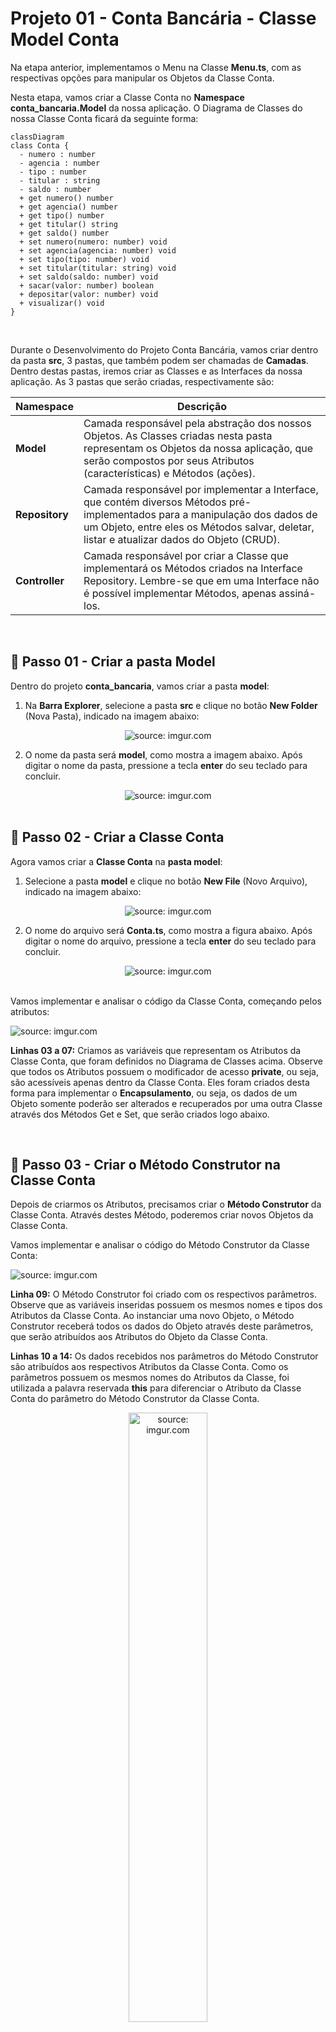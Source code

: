 <h1>Projeto 01 - Conta Bancária - Classe Model Conta</h1>



Na etapa anterior, implementamos o Menu na Classe **Menu.ts**, com as respectivas opções para manipular os Objetos da Classe Conta. 

Nesta etapa, vamos criar a Classe Conta no **Namespace conta_bancaria.Model** da nossa aplicação. O Diagrama de Classes do nossa Classe Conta ficará da seguinte forma:

```mermaid
classDiagram
class Conta {
  - numero : number
  - agencia : number
  - tipo : number
  - titular : string
  - saldo : number
  + get numero() number
  + get agencia() number
  + get tipo() number
  + get titular() string
  + get saldo() number
  + set numero(numero: number) void
  + set agencia(agencia: number) void
  + set tipo(tipo: number) void
  + set titular(titular: string) void
  + set saldo(saldo: number) void
  + sacar(valor: number) boolean
  + depositar(valor: number) void
  + visualizar() void
}

```

<br />

Durante o Desenvolvimento do Projeto Conta Bancária, vamos criar dentro da pasta **src**, 3 pastas, que também podem ser chamadas de **Camadas**. Dentro destas pastas, iremos criar as Classes e as Interfaces da nossa aplicação. As 3 pastas que serão criadas, respectivamente são:

| Namespace      | Descrição                                                    |
| -------------- | ------------------------------------------------------------ |
| **Model**      | Camada responsável pela abstração dos nossos Objetos. As Classes criadas nesta pasta representam os Objetos da nossa aplicação, que serão compostos por seus Atributos (características) e Métodos (ações). |
| **Repository** | Camada responsável por implementar a Interface, que contém diversos Métodos pré-implementados para a manipulação dos dados de um Objeto, entre eles os Métodos salvar, deletar, listar e atualizar dados do Objeto (CRUD). |
| **Controller** | Camada responsável por criar a Classe que implementará os Métodos criados na Interface Repository. Lembre-se que em uma Interface não é possível implementar Métodos, apenas assiná-los. |

<br />

<h2>👣 Passo 01 - Criar a pasta Model</h2>



Dentro do projeto **conta_bancaria**, vamos criar a pasta **model**:

1. Na **Barra Explorer**, selecione a pasta **src** e clique no botão **New Folder** (Nova Pasta), indicado na imagem abaixo: 

<div align="center"><img src="https://i.imgur.com/6QkDr3D.png" title="source: imgur.com" /></div>

2. O nome da pasta será **model**, como mostra a imagem abaixo. Após digitar o nome da pasta, pressione a tecla **enter** do seu teclado para concluir. 

<div align="center"><img src="https://i.imgur.com/9at3CUU.png" title="source: imgur.com" /></div>

<br />

<h2>👣 Passo 02 - Criar a Classe Conta</h2>



Agora vamos criar a **Classe Conta** na **pasta model**:

1. Selecione a pasta **model** e clique no botão **New File** (Novo Arquivo), indicado na imagem abaixo:  

<div align="center"><img src="https://i.imgur.com/AeGuLGI.png" title="source: imgur.com" /></div>

2. O nome do arquivo será **Conta.ts**, como mostra a figura abaixo. Após digitar o nome do arquivo, pressione a tecla **enter** do seu teclado para concluir. 

<div align="center"><img src="https://i.imgur.com/XUHsFJP.png" title="source: imgur.com" /></div>

<br />

Vamos implementar e analisar o código da Classe Conta, começando pelos atributos:

 <div align="left"><img src="https://i.imgur.com/pNNnhgt.png" title="source: imgur.com" /></div>

**Linhas 03 a 07:** Criamos as variáveis que representam os Atributos da Classe Conta, que foram definidos no Diagrama de Classes acima. Observe que todos os Atributos possuem o modificador de acesso **private**, ou seja, são acessíveis apenas dentro da Classe Conta. Eles foram criados desta forma para implementar o **Encapsulamento**, ou seja, os dados de um Objeto somente poderão ser alterados e recuperados por uma outra Classe através dos Métodos Get e Set, que serão criados logo abaixo.

<br />

<h2 >👣 Passo 03 - Criar o Método Construtor na Classe Conta</h2>



Depois de criarmos os Atributos, precisamos criar o **Método Construtor** da Classe Conta. Através destes Método, poderemos criar novos Objetos da Classe Conta. 

Vamos implementar e analisar o código do Método Construtor da Classe Conta:

 <div align="left"><img src="https://i.imgur.com/RaGqtkb.png" title="source: imgur.com" /></div>

**Linha 09:** O Método Construtor foi criado com os respectivos parâmetros. Observe que as variáveis inseridas possuem os mesmos nomes e tipos dos Atributos da Classe Conta. Ao instanciar uma novo Objeto, o Método Construtor receberá todos os dados do Objeto através deste parâmetros, que serão atribuídos aos Atributos do Objeto da Classe Conta.

**Linhas 10 a 14:** Os dados recebidos nos parâmetros do Método Construtor são atribuídos aos respectivos Atributos da Classe Conta. Como os parâmetros possuem os mesmos nomes do Atributos da Classe, foi utilizada a palavra reservada **this** para diferenciar o Atributo da Classe Conta do parâmetro do Método Construtor da Classe Conta.

 <div align="center"><img src="https://i.imgur.com/1KaxMdg.png" title="source: imgur.com" width="50%"/></div>

<br />

<h2>👣 Passo 04 - Criar os Métodos Get e Set</h2>



Depois de criarmos os Atributos e o Método Construtor, precisamos criar os **Métodos Get e Set** para todos os Atributos da Classe Conta. Através destes Métodos, poderemos acessar e modificar os Atributos da Classe Conta, a partir de outras Classes. Desta forma, manteremos os nosso Atributos protegidos através do Encapsulamento.

Vamos implementar e analisar o código dos Métodos **Get e Set** da Classe Conta:

 <div align="left"><img src="https://i.imgur.com/Fk2C6id.png" title="source: imgur.com" /></div>

Observe que foi criado um Método Get para cada Atributo da Classe Conta e cada um implicitamente possui o mesmo tipo de dado do respectivo Atributo, porquê o valor armazenado no Atributo será retornado, através do comando **return**. Se o Atributo é do tipo string, o comando return obrigatoriamente retornará um dado do tipo string, por exemplo.

Da mesma forma, foi criado um Método Set para cada Atributo da Classe Conta, entretanto todos os Métodos são implicitamente do tipo **void** (sem retorno de valor), porquê o valor do Atributo será alterado e o Método não irá retornar nenhum valor. Como o valor do Atributo será modificado, na assinatura de cada Método Set foi adicionado um parâmetro com o mesmo nome e tipo do respectivo Atributo, e a modificação será efetuada através de uma atribuição, onde o Atributo, identificado pela palavra reservada **this**, receberá o valor recebido através do parâmetro do Método.

<br />

<h2>👣 Passo 05 - Criar os Métodos Específicos</h2>



Vamos criar 3 Métodos Específicos na Classe Conta:

1. **Sacar:** Método responsável por efetuar a operação de saque na Conta;
2. **Depositar:** Método responsável por efetuar a operação de depósito na Conta;
3. **Visualizar:** Método responsável por efetuar a operação de visualizar todos os dados da Conta.

 <div align="left"><img src="https://i.imgur.com/jg0TeYT.png" title="source: imgur.com" /></div>

**Linha 57:** O Método Sacar, do tipo **boolean**, foi criado contendo o parâmetro **valor: number**, que receberá o valor a ser sacado da conta. O parâmetro valor é do tipo number porquê o Atributo saldo é do tipo number.

**Linha 59:** Através do laço condicional if, verifica se o valor do saque é menor do que o saldo disponível na conta. Para obter o saldo atual da conta, foi utilizado a referência **this._saldo**. A palavra reservada **this** foi utilizada para fazer referência ao atributo **_saldo** do Objeto da Classe Conta, que será efetuado o saque.

**Linha 60:** Caso o saldo seja insuficiente, será exibida a mensagem de **Saldo Insuficiente** no console.

**Linha 61:** Como se trata de um Método do tipo boolean, é necessário retornar uma resposta `true` ou `false`. Como o saque nesta condição não pode ser efetuado, retornaremos **false**. O comando **return** tem a função de retornar um valor após o Método finalizar o processamento, exceto em métodos do tipo void.

**Linha 64:** Caso a condição anterior seja falsa (o saldo é suficiente), o saque será efetuado. Para atualizar o saldo, foi utilizado a referência **this._saldo**, que receberá o resultado da operação **this._saldo - valor**.

**Linha 65:** Como o saque foi efetuado, retornaremos **true**. 

------

💰 **Exemplo - Saque bem sucedido:**

**Saldo atual:** *R$ 1000.00*

**Valor do Saque:** *R$ 100.00*

*Saldo = 1000.00 - 100.00*

**Saldo atualizado:** *R$ 900.00*

------

💰 **Exemplo - Saque mal sucedido:**

**Saldo atual:** *R$ 1000.00*

**Valor do Saque:** *R$ 2000.00*

*2000.00 é maior do que 1000.00*

**Mensagem:** *Saldo Insuficiente!*

**Saldo atual:** *R$ 1000.00*

------

<br />

 <div align="left"><img src="https://i.imgur.com/KfNNfly.png" title="source: imgur.com" /></div>

**Linha 68:** O Método Depositar, do tipo void, foi criado contendo o parâmetro **valor: number**, que receberá o valor a ser depositado na conta. O parâmetro valor é do tipo number porquê o Atributo saldo é do tipo number. O Método Depositar foi definido como void porquê ele não precisa retornar uma confirmação, pois diferente do Método Sacar, não é necessário efetuar nenhuma verificação no saldo da conta antes de efetuar o depósito.

**Linha 69:** Para atualizar o saldo, foi utilizado a referência **this._saldo**, que receberá o resultado da operação **this._saldo + valor**.

------

💰 **Exemplo - Depósito bem sucedido:**

**Saldo atual:** *R$ 1000.00*

**Valor do Depósito:** *R$ 500.00*

*Saldo = 1000.00 + 500.00*

**Saldo atualizado:** *R$ 1500.00*

------

<br />

 <div align="left"><img src="https://i.imgur.com/x8DkLM7.png" title="source: imgur.com" /></div>

**Linha 72:** O Método Visualizar, do tipo void, foi criado sem parâmetros. O Método Visualizar foi definido como void porquê ele não precisa retornar uma confirmação, apenas exibir os dados de um Objeto da Classe Conta no console.

**Linha 74:** Foi criada a variável string, chamada **tipo**, para receber textualmente o tipo da Conta. Como o Atributo tipo armazena um numero, que representa o código do tipo da conta, vamos criar um laço condicional, para ao invés de exibir no console o código numérico, vamos exibir uma descrição para o código. 

**Linhas 76 a 83:** Através do laço condicional switch/case, vamos checar se o tipo da conta é 1 ou 2. Caso seja 1, exibe Conta Corrente, caso seja 2 exibe Conta Poupança. Como parâmetro do comando switch, foi passado o Atributo **_tipo**. A palavra reservada **this** foi utilizada para fazer referência ao Atributo **_tipo**.

**Linhas 85 a 92:** Através do comando de Saída **console.log()**, foi construída a exibição dos dados do Objeto Conta no console. Para obter os dados de cada Atributo do Objeto conta, foi utilizada a palavra reservada **this**, para fazer referência aos atributos do Objeto Conta, que terá os dados exibidos no console, seguido do nome do Atributo que será exibido em cada linha. Observe que na **linha 90**, foi inserida a variável string **tipo**, contendo a descrição do tipo da conta, ao invés do Atributo _tipo, que possui o código numérico do tipo da conta.

O código completo da Classe Conta, você confere abaixo:

```ts
export class Conta {

    private _numero: number;
    private _agencia: number;
    private _tipo: number;
    private _titular: string;
    private _saldo: number;

    constructor(numero: number, agencia: number, tipo: number, titular: string, saldo: number) {
        this._numero = numero;
        this._agencia = agencia;
        this._tipo = tipo;
        this._titular = titular;
        this._saldo = saldo;
    }

    public get numero() {
        return this._numero;
    }

    public set numero(numero: number) {
        this._numero = numero;
    }

    public get agencia() {
        return this._agencia;
    }

    public set agencia(agencia: number) {
        this._agencia = agencia;
    }

    public get tipo() {
        return this._tipo;
    }

    public set tipo(tipo: number) {
        this._tipo = tipo;
    }

    public get titular() {
        return this._titular;
    }

    public set titular(titular: string) {
        this._titular = titular;
    }

    public get saldo() {
        return this._saldo;
    }

    public set saldo(saldo: number) {
        this._saldo = saldo;
    }

    public sacar(valor: number): boolean {

        if (this._saldo < valor) {
            console.log("\n Saldo Insuficiente!");
            return false;
        }

        this._saldo = this._saldo - valor;
        return true;
    }

    public depositar(valor: number): void {
        this._saldo = this._saldo + valor;
    }

    public visualizar(): void {

        let tipo: string = "";

        switch (this._tipo) {
            case 1:
                tipo = "Conta Corrente";
                break;
            case 2:
                tipo = "Conta Poupança";
                break;
        }

        console.log("\n\n*****************************************************");
        console.log("Dados da Conta:");
        console.log("*****************************************************");
        console.log("Numero da Conta: " + this._numero);
        console.log("Agência: " + this._agencia);
        console.log("Tipo da Conta: " + tipo);
        console.log("Titular: " + this._titular);
        console.log("Saldo: " + this._saldo.toFixed(2));

    }

}
```


<br />

<h2>👣 Passo 06 - Atualizar a Classe Menu</h2>



Neste passo, vamos atualizar o código da Classe Menu adicionando algumas linhas para testar a Classe Conta. Vamos analisar as alterações no código abaixo:

 <div align="left"><img src="https://i.imgur.com/ERZnN7x.png" title="source: imgur.com" /></div>

**Linha 3:** Através do comando **import** importamos a Classe **Conta**, permitindo criar novos Objetos Conta e utilizar os seus Métodos.

**Linha 09:** Foi instanciado um Objeto chamado **conta**, da Classe Conta, através do **Método Construtor**. Para chamar o Método Construtor, foi utilizada a palavra reservada **new**.

**Linha 10:** O Objeto conta, da Classe Conta, chama o **Método visualizar()**, que exibirá no console todos os dados do Objeto.

**Linha 11:** O Objeto conta, da Classe Conta, chama o **Método sacar()**, que tentará fazer um saque na conta. Como o valor passado é maior que o saldo, o saque não será efetuado e será exibida a mensagem: **Saldo Insuficiente!**.

**Linha 12:** O Objeto cconta, da Classe Conta, chama novamente o **Método visualizar()**, para confirmar que o valor do saldo não foi alterado.

**Linha 13:** O Objeto conta, da Classe Conta, chama o **Método depositar()**, que fará um depósito na conta.

**Linha 14:** O Objeto conta, da Classe Conta, chama novamente o **Método visualizar()**, para confirmar que o valor do saldo foi alterado.

Execute o projeto no Terminal do VSCode, através do comando abaixo:

```bash
ts-node Menu.ts
```

O resultado, você confere abaixo:

```bash
*********************************************************************
Dados da Conta:
*********************************************************************
Numero da Conta: 1
Agência: 123
Tipo da Conta: Conta Corrente
Titular: Adriana
Saldo: 10000.0

 Saldo Insuficiente!


*********************************************************************
Dados da Conta:
*********************************************************************
Numero da Conta: 1
Agência: 123
Tipo da Conta: Conta Corrente
Titular: Adriana
Saldo: 10000.0


*********************************************************************
Dados da Conta:
*********************************************************************
Numero da Conta: 1
Agência: 123
Tipo da Conta: Conta Corrente
Titular: Adriana
Saldo: 15000.0

menu...
```

<br />


| <img src="https://i.imgur.com/vVDBDG0.png" title="source: imgur.com" width="200px"/> | <div align="left"> **ALERTA DE BSM:** *Mantenha a Atenção aos Detalhes ao executar o projeto. Observe que as linhas acima, serão exibidas antes do Menu, logo você precisará rolar a tela do Console para cima, para visualizar os testes com a Classe Conta.* </div> |
| ------------------------------------------------------------ | ------------------------------------------------------------ |

<br />

O código completo da Classe Menu, você confere abaixo:

```ts
import readlinesync = require("readline-sync");
import { colors } from './src/util/Colors';
import { Conta } from './src/model/Conta';

export function main() {

    let opcao: number;

    // Objeto da Classe Conta (Teste)
    const conta: Conta = new Conta(1, 123, 1, "Adriana", 10000);
    conta.visualizar();
    conta.sacar(10500);
    conta.visualizar();
    conta.depositar(5000);
    conta.visualizar();

    while (true) {

        console.log(colors.bg.black, colors.fg.yellow, 
                    "*****************************************************");
        console.log("                                                     ");
        console.log("                BANCO DO BRAZIL COM Z                ");
        console.log("                                                     ");
        console.log("*****************************************************");
        console.log("                                                     ");
        console.log("            1 - Criar Conta                          ");
        console.log("            2 - Listar todas as Contas               ");
        console.log("            3 - Buscar Conta por Numero              ");
        console.log("            4 - Atualizar Dados da Conta             ");
        console.log("            5 - Apagar Conta                         ");
        console.log("            6 - Sacar                                ");
        console.log("            7 - Depositar                            ");
        console.log("            8 - Transferir valores entre Contas      ");
        console.log("            9 - Sair                                 ");
        console.log("                                                     ");
        console.log("*****************************************************");
        console.log("                                                     ", 
        colors.reset);

        console.log("Entre com a opção desejada: ");
        opcao = readlinesync.questionInt("");

        if (opcao == 9) {
            console.log(colors.fg.greenstrong, "\nBanco do Brazil com Z - O seu Futuro começa aqui!");
            sobre();
            console.log(colors.reset, "");
            process.exit(0);
        }

        switch (opcao) {
            case 1:
                console.log(colors.fg.whitestrong, "\n\nCriar Conta\n\n", colors.reset);
                
                keyPress()
                break;
            case 2:
                console.log(colors.fg.whitestrong, "\n\nListar todas as Contas\n\n", colors.reset);

                keyPress()
                break;
            case 3:
                console.log(colors.fg.whitestrong, "\n\nConsultar dados da Conta - por número\n\n", colors.reset);

                keyPress()
                break;
            case 4:
                console.log(colors.fg.whitestrong, "\n\nAtualizar dados da Conta\n\n", colors.reset);

                keyPress()
                break;
            case 5:
                console.log(colors.fg.whitestrong, "\n\nApagar uma Conta\n\n", colors.reset);

                keyPress()
                break;
            case 6:
                console.log(colors.fg.whitestrong, "\n\nSaque\n\n", colors.reset);

                keyPress()
                break;
            case 7:
                console.log(colors.fg.whitestrong, "\n\nDepósito\n\n", colors.reset);

                keyPress()
                break;
            case 8:
                console.log(colors.fg.whitestrong, "\n\nTransferência entre Contas\n\n", colors.reset);

                keyPress()
                break;
            default:
                console.log(colors.fg.whitestrong, "\nOpção Inválida!\n", colors.reset);

                keyPress()
                break;
        }
    }

}

/* Função com os dados da pessoa desenvolvedora */
function sobre(): void {
    console.log("\n*****************************************************");
    console.log("Projeto Desenvolvido por: ");
    console.log("Generation Brasil - generation@generation.org");
    console.log("github.com/conteudoGeneration");
    console.log("*****************************************************");
}

function keyPress(): void {
    console.log(colors.reset, "");
    console.log("\nPressione enter para continuar...");
    readlinesync.prompt();
}

main();
```

<br />

<div align="left"><img src="https://i.imgur.com/JACNZiR.png" title="source: imgur.com" width=4%/> <a href="https://github.com/rafaelq80/conta_bancaria_typescript/tree/03_Model_Conta" target="_blank"><b>Código fonte: Projeto Conta Bancária</b></a></div>

<br /><br />

<div align="left"><a href="README.md"><img src="https://i.imgur.com/XMgF3gl.png" title="source: imgur.com" width="3%"/>Voltar</a></div>